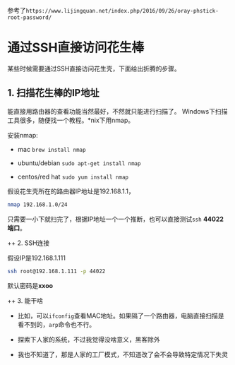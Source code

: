 参考了`https://www.lijingquan.net/index.php/2016/09/26/oray-phstick-root-password/`

# 通过SSH直接访问花生棒

某些时候需要通过SSH直接访问花生壳，下面给出折腾的步骤。

## 1. 扫描花生棒的IP地址

能直接用路由器的查看功能当然最好，不然就只能进行扫描了。
Windows下扫描工具很多，随便找一个教程。*nix下用nmap。

安装nmap:
+ mac
`brew install nmap`

+ ubuntu/debian
`sudo apt-get install nmap`

+ centos/red hat
`sudo yum install nmap`

假设花生壳所在的路由器IP地址是192.168.1.1，

```bash
nmap 192.168.1.0/24
```
只需要一小下就扫完了，根据IP地址一个一个推断，也可以直接测试`ssh` **44022端口**。

++ 2. SSH连接

假设IP是192.168.1.111

```bash
ssh root@192.168.1.111 -p 44022
```
默认密码是**xxoo**

++ 3. 能干啥

+ 比如，可以`ifconfig`查看MAC地址。如果隔了一个路由器，电脑直接扫描是看不到的，`arp`命令也不行。

+ 探索下人家的系统，不过我觉得没啥意义，黑客除外

+ 我也不知道了，那是人家的工厂模式，不知道改了会不会导致特定情况下失灵
